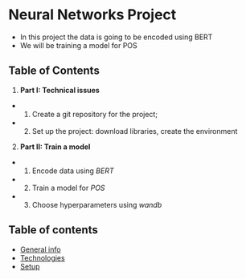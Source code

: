 # Neural Networks Project


* In this project the data is going to be encoded using BERT
* We will be training a model for POS
 
## Table of Contents
1. **Part I: Technical issues**
- 1. Create a git repository for the project;
- 2. Set up the project: download libraries, create the environment
2. **Part II: Train a model**
- 1. Encode data using *BERT*
- 2. Train a model for *POS*
- 3. Choose hyperparameters using *wandb*

## Table of contents
* [General info](#general-info)
* [Technologies](#technologies)
* [Setup](#setup)

